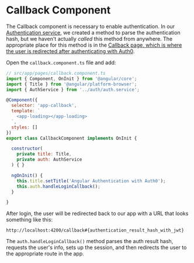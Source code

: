 # Callback Component

The Callback component is necessary to enable authentication. In our [Authentication service](//authentication-module.md#authentication-service), we created a method to parse the authentication hash, but we haven't actually _called_ this method from anywhere. The appropriate place for this method is in the [Callback page, which is where the user is redirected after authenticating with Auth0](/auth0-setup.md#create-a-client).

Open the `callback.component.ts` file and add:

```js
// src/app/pages/callback.component.ts
import { Component, OnInit } from '@angular/core';
import { Title } from '@angular/platform-browser';
import { AuthService } from '../auth/auth.service';

@Component({
  selector: 'app-callback',
  template: `
    <app-loading></app-loading>
  `,
  styles: []
})
export class CallbackComponent implements OnInit {

  constructor(
    private title: Title,
    private auth: AuthService
  ) { }

  ngOnInit() {
    this.title.setTitle('Angular Authentication with Auth0');
    this.auth.handleLoginCallback();
  }

}
```

After login, the user will be redirected back to our app with a URL that looks something like this:

```
http://localhost:4200/callback#{authentication_result_hash_with_jwt}
```

The `auth.handleLoginCallback()` method parses the auth result hash, requests the user's info, sets up the session, and then redirects the user to the appropriate route in the app.


